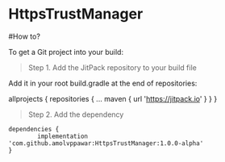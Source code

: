 # HttpsTrustManager
#How to?

To get a Git project into your build:

>Step 1. Add the JitPack repository to your build file

Add it in your root build.gradle at the end of repositories:

allprojects {
		repositories {
			...
			maven { url 'https://jitpack.io' }
		}
	}
 
>Step 2. Add the dependency

	dependencies {
	        implementation 'com.github.amolvppawar:HttpsTrustManager:1.0.0-alpha'
	}

